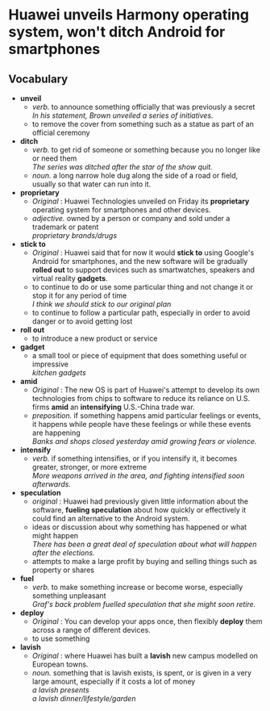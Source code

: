 # Huawei unveils Harmony operating system, won't ditch Android for smartphones  
## Vocabulary  
* **unveil**  
  * *verb.* to announce something officially that was previously a secret  
  *In his statement, Brown unveiled a series of initiatives.*  
  * to remove the cover from something such as a statue as part of an official ceremony  
* **ditch**  
  * *verb.* to get rid of someone or something because you no longer like or need them  
  *The series was ditched after the star of the show quit.*  
  * *noun.* a long narrow hole dug along the side of a road or field, usually so that water can run into it.  
* **proprietary**  
  * *Original* : Huawei Technologies unveiled on Friday its **proprietary** operating system for smartphones and other devices.  
  * *adjective.* owned by a person or company and sold under a trademark or patent  
  *proprietary brands/drugs*  
* **stick to**  
  * *Original* : Huawei said that for now it would **stick to** using Google's Android for smartphones, and the new software will be gradually **rolled out** to support devices such as smartwatches, speakers and virtual reality **gadgets**.  
  * to continue to do or use some particular thing and not change it or stop it for any period of time  
  *I think we should stick to our original plan*   
  * to continue to follow a particular path, especially in order to avoid danger or to avoid getting lost  
* **roll out**  
  * to introduce a new product or service  
* **gadget**  
  * a small tool or piece of equipment that does something useful or impressive  
  *kitchen gadgets*  
* **amid**  
  * *Original* : The new OS is part of Huawei's attempt to develop its own technologies from chips to software  to reduce its reliance on U.S. firms **amid** an **intensifying** U.S.-China trade war.  
  * *preposition.* if something happens amid particular feelings or events, it happens while people have these feelings or while these events are happening  
  *Banks and shops closed yesterday amid growing fears or violence.*  
* **intensify**  
  * *verb.* if something intensifies, or if you intensify it, it becomes greater, stronger, or more extreme  
  *More weapons arrived in the area, and fighting intensified soon afterwards.*  
* **speculation**  
  * *original* : Huawei had previously given little information about the software, **fueling speculation** about how quickly or effectively it could find an alternative to the Android system.  
  * ideas or discussion about why something has happened or what might happen  
  *There has been a great deal of speculation about what will happen after the elections.*  
  * attempts to make a large profit by buying and selling things such as property or shares  
* **fuel**  
  * *verb.* to make something increase or become worse, especially something unpleasant  
  *Graf's back problem fuelled speculation that she might soon retire.*  
* **deploy**  
  * *Original* : You can develop your apps once, then flexibly **deploy** them across a range of different devices.  
  * to use something  
* **lavish**  
  * *Original* : where Huawei has built a **lavish** new campus modelled on European towns.  
  * *noun.* something that is lavish exists, is spent, or is given in a very large amount, especially if it costs a lot of money  
  *a lavish presents*  
  *a lavish dinner/lifestyle/garden*   
   
